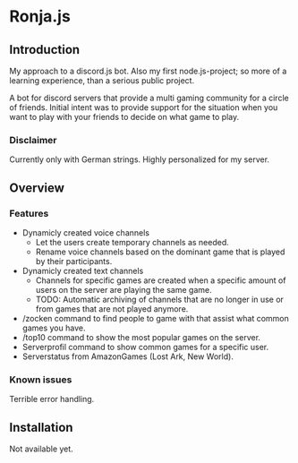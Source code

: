 # Ronja.js

## Introduction

My approach to a discord.js bot. Also my first node.js-project; so more
of a learning experience, than a serious public project.

A bot for discord servers that provide a multi gaming community for a circle of
friends. Initial intent was to provide support for the situation when you want
to play with your friends to decide on what game to play.

### Disclaimer

Currently only with German strings. Highly personalized for my server.

## Overview

### Features

- Dynamicly created voice channels
  - Let the users create temporary channels as needed.
  - Rename voice channels based on the dominant game that is played by
    their participants.
- Dynamicly created text channels
  - Channels for specific games are created when a specific amount of
    users on the server are playing the same game.
  - TODO: Automatic archiving of channels that are no longer in use
    or from games that are not played anymore.
- /zocken command to find people to game with that assist what common
  games you have.
- /top10 command to show the most popular games on the server.
- Serverprofil command to show common games for a specific user.
- Serverstatus from AmazonGames (Lost Ark, New World).

### Known issues

Terrible error handling.

## Installation

Not available yet.
 
<!-- https://docs.github.com/en/get-started/writing-on-github/getting-started-with-writing-and-formatting-on-github/basic-writing-and-formatting-syntax -->